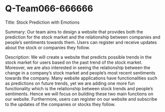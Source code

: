 # Q-Team066-666666


Title:
Stock Prediction with Emotions

Summary:
Our team aims to design a website that provides both the prediction for the stock market and the relationship between companies and people’s sentiments towards them. Users can register and receive updates about the stock or companies they follow.

Description:
We will create a website that predicts possible trends in the stock market for users based on the past trend of the stock market. Moreover, we are also interested in seeing the relationship between the change in a company’s stock market and people’s most recent sentiments towards the company. Many website applications have functionalities such as predictions on future trends, yet we are adding one more fun functionality which is the relationship between stock trends and people’s sentiments. Hence we will focus on building these two main functions on our website. Furthermore, users can register on our website and subscribe to the updates of the companies or stocks they follow.

